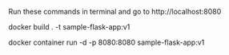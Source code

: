Run these commands in terminal and go to http://localhost:8080

docker build . -t sample-flask-app:v1

docker container run -d -p 8080:8080 sample-flask-app:v1
